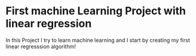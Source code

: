 # First machine Learning Project with linear regression

In this Project I try to learn machine learning and I start by creating my first linear regresssion algorithm!

